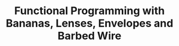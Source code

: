 ---
title: Functional Programming with Bananas, Lenses, Envelopes and Barbed Wire
paper-url: http://eprints.eemcs.utwente.nl/7281/01/db-utwente-40501F46.pdf
authors:
- Erik Meijer
type: paper
tags:
- ADTs
- category theory
- recursion schemes
doHaskell-type: research paper
dohaskell-year: 1991
---